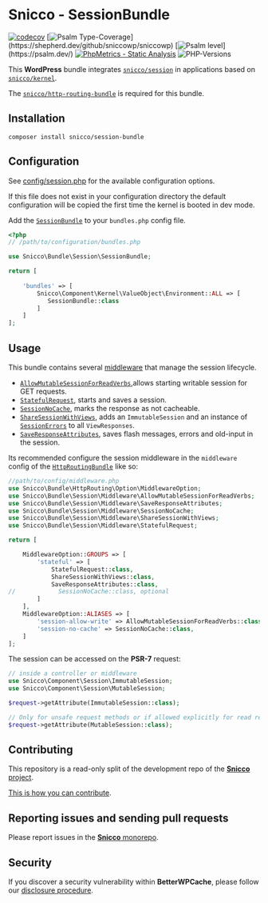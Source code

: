 # Snicco - SessionBundle

[![codecov](https://img.shields.io/badge/Coverage-100%25-success
)](https://codecov.io/gh/sniccowp/sniccowp)
[![Psalm Type-Coverage](https://shepherd.dev/github/sniccowp/sniccowp/coverage.svg?)](https://shepherd.dev/github/sniccowp/sniccowp)
[![Psalm level](https://shepherd.dev/github/sniccowp/sniccowp/level.svg?)](https://psalm.dev/)
[![PhpMetrics - Static Analysis](https://img.shields.io/badge/PhpMetrics-Static_Analysis-2ea44f)](https://sniccowp.github.io/sniccowp/phpmetrics/SessionBundle/index.html)
![PHP-Versions](https://img.shields.io/badge/PHP-%5E7.4%7C%5E8.0%7C%5E8.1-blue)

This **WordPress** bundle integrates [`snicco/session`](https://github.com/sniccowp/session) in applications based on [`snicco/kernel`](https://github.com/sniccowp/kernel).

The [`snicco/http-routing-bundle`](https://github.com/sniccowp/http-routing-bundle) is required for this bundle.

## Installation

```shell
composer install snicco/session-bundle
```

## Configuration

See [config/session.php](config/session.php) for the available configuration options.

If this file does not exist in your configuration directory the default configuration will be copied
the first time the kernel is booted in dev mode.

Add the [`SessionBundle`](src/SessionBundle.php) to your `bundles.php`
config file.

```php
<?php
// /path/to/configuration/bundles.php

use Snicco\Bundle\Session\SessionBundle;

return [
    
    'bundles' => [
        Snicco\Component\Kernel\ValueObject\Environment::ALL => [
           SessionBundle::class
        ]   
    ]   
];
```

## Usage

This bundle contains several [middleware](src/Middleware) that manage the session lifecycle.

- [`AllowMutableSessionForReadVerbs`](src/Middleware/AllowMutableSessionForReadVerbs.php),allows starting writable session for GET requests.
- [`StatefulRequest`](src/Middleware/StatefulRequest.php), starts and saves a session.
- [`SessionNoCache`](src/Middleware/SessionNoCache.php), marks the response as not cacheable.
- [`ShareSessionWithViews`](src/Middleware/ShareSessionWithViews.php), adds an `ImmutableSession` and an instance of [`SessionErrors`](src/ValueObject/SessionErrors.php) to all `ViewResponses`.
- [`SaveResponseAttributes`](src/Middleware/SaveResponseAttributes.php), saves flash messages, errors and old-input in the session.

Its recommended configure the session middleware in the `middleware` config of the [`HttpRoutingBundle`](https://github.com/sniccowp/http-routing-bundle) like so:

```php
//path/to/config/middleware.php
use Snicco\Bundle\HttpRouting\Option\MiddlewareOption;
use Snicco\Bundle\Session\Middleware\AllowMutableSessionForReadVerbs;
use Snicco\Bundle\Session\Middleware\SaveResponseAttributes;
use Snicco\Bundle\Session\Middleware\SessionNoCache;
use Snicco\Bundle\Session\Middleware\ShareSessionWithViews;
use Snicco\Bundle\Session\Middleware\StatefulRequest;

return [

    MiddlewareOption::GROUPS => [
        'stateful' => [
            StatefulRequest::class,
            ShareSessionWithViews::class,
            SaveResponseAttributes::class,
//            SessionNoCache::class, optional
        ]   
    ],
    MiddlewareOption::ALIASES => [
        'session-allow-write' => AllowMutableSessionForReadVerbs::class,
        'session-no-cache' => SessionNoCache::class,
    ]
];
```

The session can be accessed on the **PSR-7** request:

```php
// inside a controller or middleware
use Snicco\Component\Session\ImmutableSession;
use Snicco\Component\Session\MutableSession;

$request->getAttribute(ImmutableSession::class);

// Only for unsafe request methods or if allowed explicitly for read requests.
$request->getAttribute(MutableSession::class);
```

## Contributing

This repository is a read-only split of the development repo of the [**Snicco** project](https://github.com/sniccowp/sniccowp).

[This is how you can contribute](https://github.com/sniccowp/sniccowp/blob/master/CONTRIBUTING.md).

## Reporting issues and sending pull requests

Please report issues in the
[**Snicco** monorepo](https://github.com/sniccowp/sniccowp/blob/master/CONTRIBUTING.md##using-the-issue-tracker).

## Security

If you discover a security vulnerability within **BetterWPCache**, please follow
our [disclosure procedure](https://github.com/sniccowp/sniccowp/blob/master/SECURITY.md).
